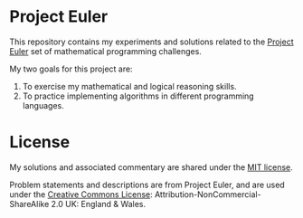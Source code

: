 # Project Euler
This repository contains my experiments and solutions related to the [Project Euler](http://projecteuler.net) set of mathematical programming challenges.

My two goals for this project are:

1. To exercise my mathematical and logical reasoning skills.
2. To practice implementing algorithms in different programming languages.


# License

My solutions and associated commentary are shared under the [MIT license](LICENSE.md).

Problem statements and descriptions are from Project Euler, and are used under the [Creative Commons License](https://projecteuler.net/copyright):
Attribution-NonCommercial-ShareAlike 2.0 UK: England & Wales.
